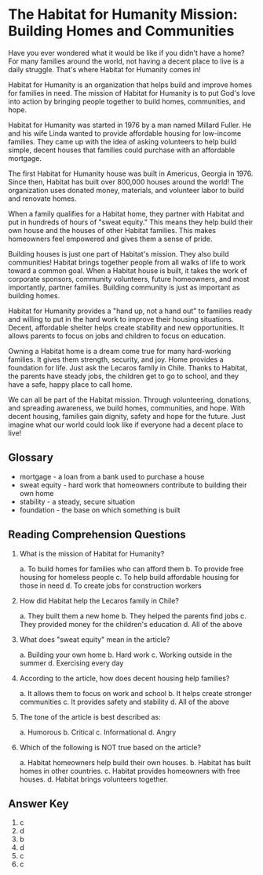 # The Habitat for Humanity Mission: Building Homes and Communities

Have you ever wondered what it would be like if you didn't have a home? For many families around the world, not having a decent place to live is a daily struggle. That's where Habitat for Humanity comes in!

Habitat for Humanity is an organization that helps build and improve homes for families in need. The mission of Habitat for Humanity is to put God's love into action by bringing people together to build homes, communities, and hope.

Habitat for Humanity was started in 1976 by a man named Millard Fuller. He and his wife Linda wanted to provide affordable housing for low-income families. They came up with the idea of asking volunteers to help build simple, decent houses that families could purchase with an affordable mortgage.

The first Habitat for Humanity house was built in Americus, Georgia in 1976. Since then, Habitat has built over 800,000 houses around the world! The organization uses donated money, materials, and volunteer labor to build and renovate homes.

When a family qualifies for a Habitat home, they partner with Habitat and put in hundreds of hours of "sweat equity." This means they help build their own house and the houses of other Habitat families. This makes homeowners feel empowered and gives them a sense of pride.

Building houses is just one part of Habitat's mission. They also build communities! Habitat brings together people from all walks of life to work toward a common goal. When a Habitat house is built, it takes the work of corporate sponsors, community volunteers, future homeowners, and most importantly, partner families. Building community is just as important as building homes.

Habitat for Humanity provides a "hand up, not a hand out" to families ready and willing to put in the hard work to improve their housing situations. Decent, affordable shelter helps create stability and new opportunities. It allows parents to focus on jobs and children to focus on education.

Owning a Habitat home is a dream come true for many hard-working families. It gives them strength, security, and joy. Home provides a foundation for life. Just ask the Lecaros family in Chile. Thanks to Habitat, the parents have steady jobs, the children get to go to school, and they have a safe, happy place to call home.

We can all be part of the Habitat mission. Through volunteering, donations, and spreading awareness, we build homes, communities, and hope. With decent housing, families gain dignity, safety and hope for the future. Just imagine what our world could look like if everyone had a decent place to live!

## Glossary

- mortgage - a loan from a bank used to purchase a house
- sweat equity - hard work that homeowners contribute to building their own home
- stability - a steady, secure situation
- foundation - the base on which something is built

## Reading Comprehension Questions

1. What is the mission of Habitat for Humanity?

   a. To build homes for families who can afford them
   b. To provide free housing for homeless people
   c. To help build affordable housing for those in need
   d. To create jobs for construction workers

2. How did Habitat help the Lecaros family in Chile?

   a. They built them a new home
   b. They helped the parents find jobs
   c. They provided money for the children's education
   d. All of the above

3. What does "sweat equity" mean in the article?

   a. Building your own home
   b. Hard work
   c. Working outside in the summer
   d. Exercising every day

4. According to the article, how does decent housing help families?

   a. It allows them to focus on work and school
   b. It helps create stronger communities
   c. It provides safety and stability
   d. All of the above

5. The tone of the article is best described as:

   a. Humorous
   b. Critical
   c. Informational
   d. Angry

6. Which of the following is NOT true based on the article?

   a. Habitat homeowners help build their own houses.
   b. Habitat has built homes in other countries.
   c. Habitat provides homeowners with free houses.
   d. Habitat brings volunteers together.

## Answer Key

1. c
2. d
3. b
4. d
5. c
6. c
